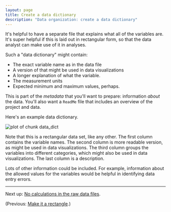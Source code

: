 ```yaml
---
layout: page
title: Create a data dictionary
description: "Data organization: create a data dictionary"
---
```




It's helpful to have a separate file
that explains what all of the variables are. It's super helpful if
this is laid out in rectangular form, so that the data analyst can
make use of it in analyses.

Such a "data dictionary" might contain:

- The exact variable name as in the data file
- A version of that might be used in data visualizations
- A longer explanation of what the variable.
- The measurement units
- Expected minimum and maximum values, perhaps.

This is part of the *metadata* that you'll want to prepare:
information *about* the data. You'll also want a `ReadMe` file that
includes an overview of the project and data.

Here's an example data dictionary.

![plot of chunk data_dict](Figs/no_empty_cells-data_dict-1.svg) 

Note that this is a rectangular data set, like any other. The first
column contains the variable names. The second column is more readable
version, as might be used in data visualizations. The third column
groups the variables into different categories, which might
also be used in data visualizations. The last column is a description.

Lots of other information could be included. For example, information about
the allowed values for the variables would be helpful in identifying
data entry errors.

---

Next up: [No calculations in the raw data files](no_calculations.html).

(Previous: [Make it a rectangle](rectangle.html).)
